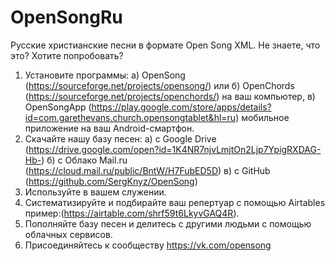 # OpenSongRu
Русские христианские песни в формате Open Song XML.
Не знаете, что это? Хотите попробовать?
1. Установите программы:
 а) OpenSong (https://sourceforge.net/projects/opensong/) или 
 б) OpenChords (https://sourceforge.net/projects/openchords/) на ваш компьютер, 
 в) OpenSongApp (https://play.google.com/store/apps/details?id=com.garethevans.church.opensongtablet&hl=ru) мобильное приложение на ваш Android-смартфон.
2. Скачайте нашу базу песен:
 а) с Google Drive (https://drive.google.com/open?id=1K4NR7njvLmjtOn2Ljp7YpigRXDAG-Hb-)
 б) с Облако Mail.ru (https://cloud.mail.ru/public/BntW/H7FubED5D) 
 в) с GitHub (https://github.com/SergKnyz/OpenSong)
3. Используйте в вашем служении.
4. Систематизируйте и подбирайте ваш репертуар с помощью Airtables пример:(https://airtable.com/shrf59t6LkyvGAQ4R).
5. Пополняйте базу песен и делитесь с другими людьми с помощью облачных сервисов.
6. Присоединяйтесь к сообществу https://vk.com/opensong
